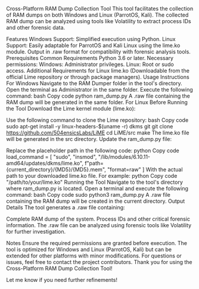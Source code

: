 Cross-Platform RAM Dump Collection Tool
This tool facilitates the collection of RAM dumps on both Windows and Linux (ParrotOS, Kali). The collected RAM dump can be analyzed using tools like Volatility to extract process IDs and other forensic data.

Features
Windows Support: Simplified execution using Python.
Linux Support: Easily adaptable for ParrotOS and Kali Linux using the lime.ko module.
Output in .raw format for compatibility with forensic analysis tools.
Prerequisites
Common Requirements
Python 3.6 or later.
Necessary permissions:
Windows: Administrator privileges.
Linux: Root or sudo access.
Additional Requirements for Linux
lime.ko (Downloadable from the official Lime repository or through package managers).
Usage Instructions
For Windows
Navigate to the RAM Dumper folder in the tool's directory.
Open the terminal as Administrator in the same folder.
Execute the following command:
bash
Copy code
python ram_dump.py
A .raw file containing the RAM dump will be generated in the same folder.
For Linux
Before Running the Tool
Download the Lime kernel module (lime.ko):

Use the following command to clone the Lime repository:
bash
Copy code
sudo apt-get install -y linux-headers-$(uname -r) dkms git
git clone https://github.com/504ensicsLabs/LiME
cd LiME/src
make
The lime.ko file will be generated in the src directory.
Update the ram_dump.py file:

Replace the placeholder path in the following code:
python
Copy code
load_command = [
    "sudo",
    "insmod",
    "/lib/modules/6.10.11-amd64/updates/dkms/lime.ko",
    f"path={current_directory}/{MD5}/{MD5}.mem",
    "format=raw"
]
With the actual path to your downloaded lime.ko file. For example:
python
Copy code
"/path/to/your/lime.ko"
Running the Tool
Navigate to the tool's directory where ram_dump.py is located.
Open a terminal and execute the following command:
bash
Copy code
sudo python3 ram_dump.py
A .raw file containing the RAM dump will be created in the current directory.
Output Details
The tool generates a .raw file containing:

Complete RAM dump of the system.
Process IDs and other critical forensic information.
The .raw file can be analyzed using forensic tools like Volatility for further investigation.

Notes
Ensure the required permissions are granted before execution.
The tool is optimized for Windows and Linux (ParrotOS, Kali) but can be extended for other platforms with minor modifications.
For questions or issues, feel free to contact the project contributors.
Thank you for using the Cross-Platform RAM Dump Collection Tool!

Let me know if you need further refinements!
